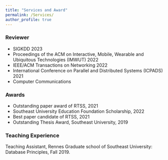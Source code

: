 ```yaml
---
title: "Services and Award"
permalink: /Services/
author_profile: true
---
```

### Reviewer

* SIGKDD 2023
* Proceedings of the ACM on Interactive, Mobile, Wearable and Ubiquitous Technologies (IMWUT) 2022
* IEEE/ACM Transactions on Networking 2022
* International Conference on Parallel and Distributed Systems (ICPADS) 2021 
* Computer Communications

### Awards

* Outstanding paper award of RTSS, 2021
* Southeast University Education Foundation Scholarship, 2022
* Best paper candidate of RTSS, 2021
* Outstanding Thesis Award, Southeast University, 2019


### Teaching Experience	
Teaching Assistant, Rennes Graduate school of Southeast University: Database Principles, Fall 2019. 

